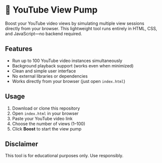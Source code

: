 # 🎥 YouTube View Pump

Boost your YouTube video views by simulating multiple view sessions directly from your browser. This lightweight tool runs entirely in HTML, CSS, and JavaScript—no backend required.

## Features

- Run up to 100 YouTube video instances simultaneously
- Background playback support (works even when minimized)
- Clean and simple user interface
- No external libraries or dependencies
- Works directly from your browser (just open `index.html`)

## Usage

1. Download or clone this repository
2. Open `index.html` in your browser
3. Paste your YouTube video link
4. Choose the number of views (1–100)
5. Click **Boost** to start the view pump

## Disclaimer

This tool is for educational purposes only. Use responsibly.
